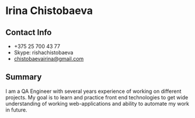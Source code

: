 # Irina Chistobaeva

## Contact Info
* +375 25 700 43 77
* Skype: rishachistobaeva
* chistobaevairina@gmail.com

## Summary
I am a QA Engineer with several years experience of working on different projects. My goal is to learn and practice front end technologies to get wide understanding of working web-applications and ability to automate my work in future.